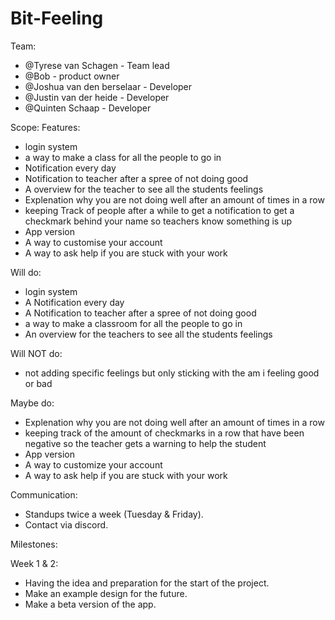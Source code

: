 # Bit-Feeling

Team:

- @Tyrese van Schagen - Team lead
- @Bob - product owner
- @Joshua van den berselaar - Developer
- @Justin van der heide - Developer
- @Quinten Schaap - Developer

Scope:
Features:
- login system
- a way to make a class for all the people to go in
- Notification every day
- Notification to teacher after a spree of not doing good
- A overview for the teacher to see all the students feelings
- Explenation why you are not doing well after an amount of times in a row
-  keeping Track of people after a while to get a notification to get a checkmark behind your name so teachers know something is up
- App version
- A way to customise your account
- A way to ask help if you are stuck with your work

Will do:
- login system
- A Notification every day
- A Notification to teacher after a spree of not doing good
- a way to make a classroom for all the people to go in
- An overview for the teachers to see all the students feelings


Will NOT do:
- not adding specific feelings but only sticking with the am i feeling good or bad


Maybe do:
- Explenation why you are not doing well after an amount of times in a row
- keeping track of the amount of checkmarks in a row that have been negative so the teacher gets a warning to help the student
- App version
- A way to customize your account
- A way to ask help if you are stuck with your work

Communication:
- Standups twice a week (Tuesday & Friday).
- Contact via discord.

Milestones:

Week 1 & 2: 
- Having the idea and preparation for the start of the project.
- Make an example design for the future.
- Make a beta version of the app.
